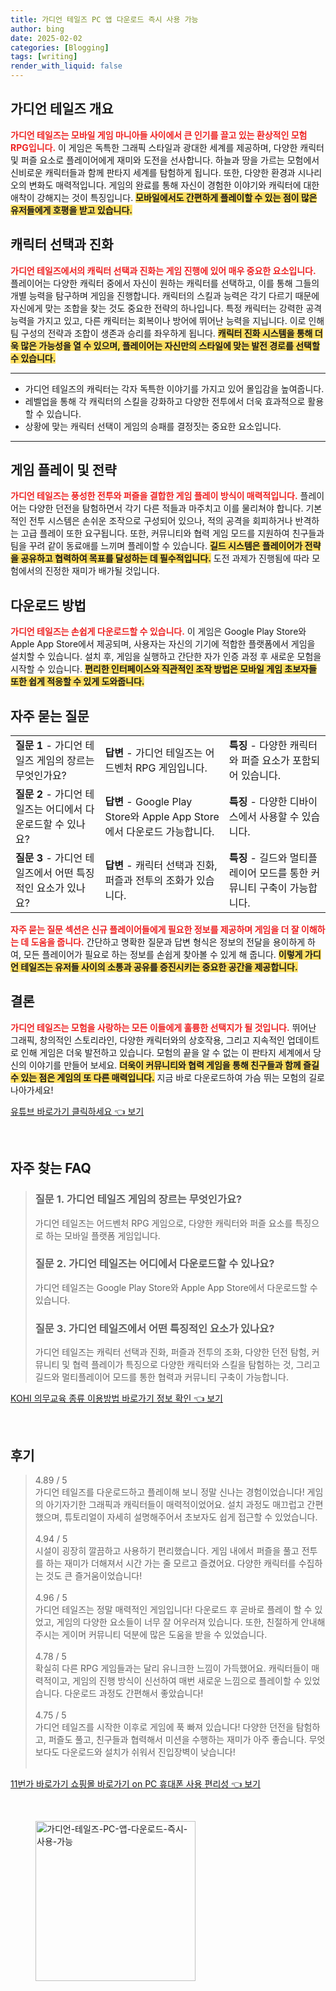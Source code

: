 ```yaml
---
title: 가디언 테일즈 PC 앱 다운로드 즉시 사용 가능
author: bing
date: 2025-02-02
categories: [Blogging]
tags: [writing]
render_with_liquid: false
---
```



<h2 id='가디언 테일즈 개요'>가디언 테일즈 개요</h2>

<p><b><span style="color: #ee2323;">가디언 테일즈는 모바일 게임 마니아들 사이에서 큰 인기를 끌고 있는 환상적인 모험 RPG입니다.</span></b> 이 게임은 독특한 그래픽 스타일과 광대한 세계를 제공하며, 다양한 캐릭터 및 퍼즐 요소로 플레이어에게 재미와 도전을 선사합니다. 하늘과 땅을 가르는 모험에서 신비로운 캐릭터들과 함께 판타지 세계를 탐험하게 됩니다. 또한, 다양한 환경과 시나리오의 변화도 매력적입니다. 게임의 완료를 통해 자신이 경험한 이야기와 캐릭터에 대한 애착이 강해지는 것이 특징입니다. <b><span style="background-color: #ffe066;">모바일에서도 간편하게 플레이할 수 있는 점이 많은 유저들에게 호평을 받고 있습니다.</span></b></p>

<h2 id='캐릭터 선택과 진화'>캐릭터 선택과 진화</h2>

<p><b><span style="color: #ee2323;">가디언 테일즈에서의 캐릭터 선택과 진화는 게임 진행에 있어 매우 중요한 요소입니다.</span></b> 플레이어는 다양한 캐릭터 중에서 자신이 원하는 캐릭터를 선택하고, 이를 통해 그들의 개별 능력을 탐구하며 게임을 진행합니다. 캐릭터의 스킬과 능력은 각기 다르기 때문에 자신에게 맞는 조합을 찾는 것도 중요한 전략의 하나입니다. 특정 캐릭터는 강력한 공격 능력을 가지고 있고, 다른 캐릭터는 회복이나 방어에 뛰어난 능력을 지닙니다. 이로 인해 팀 구성의 전략과 조합이 생존과 승리를 좌우하게 됩니다. <b><span style="background-color: #ffe066;">캐릭터 진화 시스템을 통해 더욱 많은 가능성을 열 수 있으며, 플레이어는 자신만의 스타일에 맞는 발전 경로를 선택할 수 있습니다.</span></b></p>

<hr />

<ul>
    <li>가디언 테일즈의 캐릭터는 각자 독특한 이야기를 가지고 있어 몰입감을 높여줍니다.</li>
    <li>레벨업을 통해 각 캐릭터의 스킬을 강화하고 다양한 전투에서 더욱 효과적으로 활용할 수 있습니다.</li>
    <li>상황에 맞는 캐릭터 선택이 게임의 승패를 결정짓는 중요한 요소입니다.</li>
</ul>

<hr />

<h2 id='게임 플레이 및 전략'>게임 플레이 및 전략</h2>

<p><b><span style="color: #ee2323;">가디언 테일즈는 풍성한 전투와 퍼즐을 결합한 게임 플레이 방식이 매력적입니다.</span></b> 플레이어는 다양한 던전을 탐험하면서 각기 다른 적들과 마주치고 이를 물리쳐야 합니다. 기본적인 전투 시스템은 손쉬운 조작으로 구성되어 있으나, 적의 공격을 회피하거나 반격하는 고급 플레이 또한 요구됩니다. 또한, 커뮤니티와 협력 게임 모드를 지원하여 친구들과 팀을 꾸려 같이 동료애를 느끼며 플레이할 수 있습니다. <b><span style="background-color: #ffe066;">길드 시스템은 플레이어가 전략을 공유하고 협력하여 목표를 달성하는 데 필수적입니다.</span></b> 도전 과제가 진행됨에 따라 모험에서의 진정한 재미가 배가될 것입니다.</p>

<h2 id='다운로드 방법'>다운로드 방법</h2>

<p><b><span style="color: #ee2323;">가디언 테일즈는 손쉽게 다운로드할 수 있습니다.</span></b> 이 게임은 Google Play Store와 Apple App Store에서 제공되며, 사용자는 자신의 기기에 적합한 플랫폼에서 게임을 설치할 수 있습니다. 설치 후, 게임을 실행하고 간단한 자가 인증 과정 후 새로운 모험을 시작할 수 있습니다. <b><span style="background-color: #ffe066;">편리한 인터페이스와 직관적인 조작 방법은 모바일 게임 초보자들 또한 쉽게 적응할 수 있게 도와줍니다.</span></b></p>

<h2 id='자주 묻는 질문'>자주 묻는 질문</h2>

<table>
    <tr>
        <td><b>질문 1</b> - 가디언 테일즈 게임의 장르는 무엇인가요?</td>
        <td><b>답변</b> - 가디언 테일즈는 어드벤처 RPG 게임입니다.</td>
        <td><b>특징</b> - 다양한 캐릭터와 퍼즐 요소가 포함되어 있습니다.</td>
    </tr>
    <tr>
        <td><b>질문 2</b> - 가디언 테일즈는 어디에서 다운로드할 수 있나요?</td>
        <td><b>답변</b> - Google Play Store와 Apple App Store에서 다운로드 가능합니다.</td>
        <td><b>특징</b> - 다양한 디바이스에서 사용할 수 있습니다.</td>
    </tr>
    <tr>
        <td><b>질문 3</b> - 가디언 테일즈에서 어떤 특징적인 요소가 있나요?</td>
        <td><b>답변</b> - 캐릭터 선택과 진화, 퍼즐과 전투의 조화가 있습니다.</td>
        <td><b>특징</b> - 길드와 멀티플레이어 모드를 통한 커뮤니티 구축이 가능합니다.</td>
    </tr>
</table>

<p><b><span style="color: #ee2323;">자주 묻는 질문 섹션은 신규 플레이어들에게 필요한 정보를 제공하며 게임을 더 잘 이해하는 데 도움을 줍니다.</span></b> 간단하고 명확한 질문과 답변 형식은 정보의 전달을 용이하게 하여, 모든 플레이어가 필요로 하는 정보를 손쉽게 찾아볼 수 있게 해 줍니다. <b><span style="background-color: #ffe066;">이렇게 가디언 테일즈는 유저들 사이의 소통과 공유를 증진시키는 중요한 공간을 제공합니다.</span></b></p>

<h2 id='결론'>결론</h2>

<p><b><span style="color: #ee2323;">가디언 테일즈는 모험을 사랑하는 모든 이들에게 훌륭한 선택지가 될 것입니다.</span></b> 뛰어난 그래픽, 창의적인 스토리라인, 다양한 캐릭터와의 상호작용, 그리고 지속적인 업데이트로 인해 게임은 더욱 발전하고 있습니다. 모험의 끝을 알 수 없는 이 판타지 세계에서 당신의 이야기를 만들어 보세요. <b><span style="background-color: #ffe066;">더욱이 커뮤니티와 협력 게임을 통해 친구들과 함께 즐길 수 있는 점은 게임의 또 다른 매력입니다.</span></b> 지금 바로 다운로드하여 가슴 뛰는 모험의 길로 나아가세요!</p>


<p><a class="click-button" title="유튜브 바로가기 클릭하세요" href="https://purplelist.github.io/posts/%EC%9C%A0%ED%8A%9C%EB%B8%8C-%EB%B0%94%EB%A1%9C%EA%B0%80%EA%B8%B0-%ED%81%B4%EB%A6%AD%ED%95%98%EC%84%B8%EC%9A%94/" rel="dofollow">유튜브 바로가기 클릭하세요 👈 보기</a></p><br>
<h2 id='자주_찾는_FAQ'>자주 찾는 FAQ</h2>
<div itemscope="" itemtype="https://schema.org/FAQPage"> 
<blockquote> 
<div itemscope="" itemprop="mainEntity" itemtype="https://schema.org/Question"> 
<h3 itemprop="name">질문 1. 가디언 테일즈 게임의 장르는 무엇인가요?</h3> 
<div itemscope="" itemprop="acceptedAnswer" itemtype="https://schema.org/Answer"> 
<span itemprop="text"> 
<p>가디언 테일즈는 어드벤처 RPG 게임으로, 다양한 캐릭터와 퍼즐 요소를 특징으로 하는 모바일 플랫폼 게임입니다.</p> 
</span> 
</div> 
</div> 
<div itemscope="" itemprop="mainEntity" itemtype="https://schema.org/Question"> 
<h3 itemprop="name">질문 2. 가디언 테일즈는 어디에서 다운로드할 수 있나요?</h3> 
<div itemscope="" itemprop="acceptedAnswer" itemtype="https://schema.org/Answer"> 
<span itemprop="text"> 
<p>가디언 테일즈는 Google Play Store와 Apple App Store에서 다운로드할 수 있습니다.</p> 
</span> 
</div> 
</div> 
<div itemscope="" itemprop="mainEntity" itemtype="https://schema.org/Question"> 
<h3 itemprop="name">질문 3. 가디언 테일즈에서 어떤 특징적인 요소가 있나요?</h3> 
<div itemscope="" itemprop="acceptedAnswer" itemtype="https://schema.org/Answer"> 
<span itemprop="text"> 
<p>가디언 테일즈는 캐릭터 선택과 진화, 퍼즐과 전투의 조화, 다양한 던전 탐험, 커뮤니티 및 협력 플레이가 특징으로 다양한 캐릭터와 스킬을 탐험하는 것, 그리고 길드와 멀티플레이어 모드를 통한 협력과 커뮤니티 구축이 가능합니다.</p> 
</span> 
</div> 
</div> 
</blockquote> 
</div>
<p><a class="click-button" title="KOHI 의무교육 종류 이용방법 바로가기 정보 확인" href="https://purplelist.github.io/posts/KOHI-%EC%9D%98%EB%AC%B4%EA%B5%90%EC%9C%A1-%EC%A2%85%EB%A5%98-%EC%9D%B4%EC%9A%A9%EB%B0%A9%EB%B2%95-%EB%B0%94%EB%A1%9C%EA%B0%80%EA%B8%B0-%EC%A0%95%EB%B3%B4-%ED%99%95%EC%9D%B8/" rel="dofollow">KOHI 의무교육 종류 이용방법 바로가기 정보 확인 👈 보기</a></p><br>
<h2 id='후기'>후기</h2>
<div itemscope itemtype="https://schema.org/Product">
  <blockquote>
  <div itemprop="review" itemscope itemtype="https://schema.org/Review">
      <div itemprop="reviewRating" itemscope itemtype="https://schema.org/Rating"> <span itemprop="ratingValue">4.89</span> / <span itemprop="bestRating">5</span> </div>
      <span itemprop="reviewBody">가디언 테일즈를 다운로드하고 플레이해 보니 정말 신나는 경험이었습니다! 게임의 아기자기한 그래픽과 캐릭터들이 매력적이었어요. 설치 과정도 매끄럽고 간편했으며, 튜토리얼이 자세히 설명해주어서 초보자도 쉽게 접근할 수 있었습니다.</span>
  </div>
  <br>
  <div itemprop="review" itemscope itemtype="https://schema.org/Review">
      <div itemprop="reviewRating" itemscope itemtype="https://schema.org/Rating"> <span itemprop="ratingValue">4.94</span> / <span itemprop="bestRating">5</span> </div>
      <span itemprop="reviewBody">시설이 굉장히 깔끔하고 사용하기 편리했습니다. 게임 내에서 퍼즐을 풀고 전투를 하는 재미가 더해져서 시간 가는 줄 모르고 즐겼어요. 다양한 캐릭터를 수집하는 것도 큰 즐거움이었습니다!</span>
  </div>
  <br>
  <div itemprop="review" itemscope itemtype="https://schema.org/Review">
      <div itemprop="reviewRating" itemscope itemtype="https://schema.org/Rating"> <span itemprop="ratingValue">4.96</span> / <span itemprop="bestRating">5</span> </div>
      <span itemprop="reviewBody">가디언 테일즈는 정말 매력적인 게임입니다! 다운로드 후 곧바로 플레이 할 수 있었고, 게임의 다양한 요소들이 너무 잘 어우러져 있습니다. 또한, 친절하게 안내해 주시는 게이머 커뮤니티 덕분에 많은 도움을 받을 수 있었습니다.</span>
  </div>
  <br>
  <div itemprop="review" itemscope itemtype="https://schema.org/Review">
      <div itemprop="reviewRating" itemscope itemtype="https://schema.org/Rating"> <span itemprop="ratingValue">4.78</span> / <span itemprop="bestRating">5</span> </div>
      <span itemprop="reviewBody">확실히 다른 RPG 게임들과는 달리 유니크한 느낌이 가득했어요. 캐릭터들이 매력적이고, 게임의 진행 방식이 신선하여 매번 새로운 느낌으로 플레이할 수 있었습니다. 다운로드 과정도 간편해서 좋았습니다!</span>
  </div>
  <br>
  <div itemprop="review" itemscope itemtype="https://schema.org/Review">
      <div itemprop="reviewRating" itemscope itemtype="https://schema.org/Rating"> <span itemprop="ratingValue">4.75</span> / <span itemprop="bestRating">5</span> </div>
      <span itemprop="reviewBody">가디언 테일즈를 시작한 이후로 게임에 푹 빠져 있습니다! 다양한 던전을 탐험하고, 퍼즐도 풀고, 친구들과 협력해서 미션을 수행하는 재미가 아주 좋습니다. 무엇보다도 다운로드와 설치가 쉬워서 진입장벽이 낮습니다!</span>
  </div>
  <br>
  </blockquote>
</div>
<p><a class="click-button" title="11번가 바로가기 쇼핑몰 바로가기 on PC 휴대폰 사용 편리성" href="https://purplelist.github.io/posts/11%EB%B2%88%EA%B0%80-%EB%B0%94%EB%A1%9C%EA%B0%80%EA%B8%B0-%EC%87%BC%ED%95%91%EB%AA%B0-%EB%B0%94%EB%A1%9C%EA%B0%80%EA%B8%B0-on-PC-%ED%9C%B4%EB%8C%80%ED%8F%B0-%EC%82%AC%EC%9A%A9-%ED%8E%B8%EB%A6%AC%EC%84%B1/" rel="dofollow">11번가 바로가기 쇼핑몰 바로가기 on PC 휴대폰 사용 편리성 👈 보기</a></p><br>
<figure class="image"><img src="https://purplelist.github.io/assets/img/thumbnail/가디언-테일즈-PC-앱-다운로드-즉시-사용-가능.webp" alt="가디언-테일즈-PC-앱-다운로드-즉시-사용-가능" width="256" height="256"></figure>